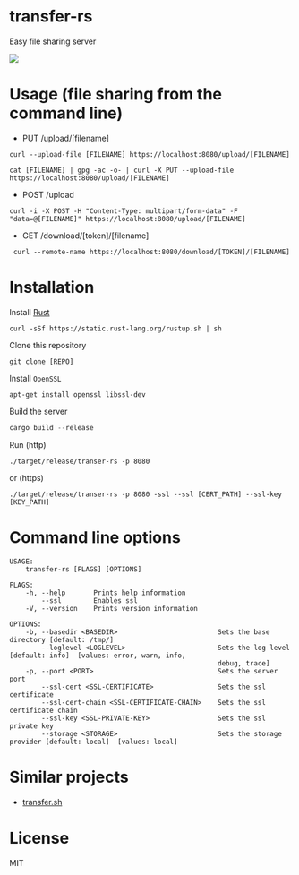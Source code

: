 # transfer-rs
Easy file sharing server

![](http://i.imgur.com/yNkUhbv.png)

# Usage (file sharing from the command line)

* PUT /upload/[filename]
```shell
curl --upload-file [FILENAME] https://localhost:8080/upload/[FILENAME]
```

```shell
cat [FILENAME] | gpg -ac -o- | curl -X PUT --upload-file https://localhost:8080/upload/[FILENAME]
```

* POST /upload
```shell
curl -i -X POST -H "Content-Type: multipart/form-data" -F "data=@[FILENAME]" https://localhost:8080/upload/[FILENAME]
```

* GET /download/[token]/[filename]
```shell
 curl --remote-name https://localhost:8080/download/[TOKEN]/[FILENAME]
```

# Installation

Install [Rust](https://www.rust-lang.org/en-US/downloads.html)
```
curl -sSf https://static.rust-lang.org/rustup.sh | sh
```

Clone this repository
```
git clone [REPO]
```

Install `OpenSSL`
```
apt-get install openssl libssl-dev
```

Build the server
```rust
cargo build --release
```

Run (http)
```
./target/release/transer-rs -p 8080
```
or (https)
```
./target/release/transer-rs -p 8080 -ssl --ssl [CERT_PATH] --ssl-key [KEY_PATH]
```

# Command line options
```
USAGE:
    transfer-rs [FLAGS] [OPTIONS]

FLAGS:
    -h, --help       Prints help information
        --ssl        Enables ssl
    -V, --version    Prints version information

OPTIONS:
    -b, --basedir <BASEDIR>                         Sets the base directory [default: /tmp/]
        --loglevel <LOGLEVEL>                       Sets the log level [default: info]  [values: error, warn, info,
                                                    debug, trace]
    -p, --port <PORT>                               Sets the server port
        --ssl-cert <SSL-CERTIFICATE>                Sets the ssl certificate
        --ssl-cert-chain <SSL-CERTIFICATE-CHAIN>    Sets the ssl certificate chain
        --ssl-key <SSL-PRIVATE-KEY>                 Sets the ssl private key
        --storage <STORAGE>                         Sets the storage provider [default: local]  [values: local]
```

# Similar projects
* [transfer.sh](https://transfer.sh/ "https://transfer.sh/")

# License
MIT